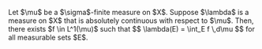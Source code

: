 <p>
  Let $\mu$ be a $\sigma$-finite measure on $X$. 
  Suppose $\lambda$ is a measure on $X$ that is absolutely 
  continuous with respect to $\mu$. 
  Then, there exists $f \in L^1(\mu)$ such that 
  $$ \lambda(E) = \int_E f \,d\mu $$
  for all measurable sets $E$.
</p>
